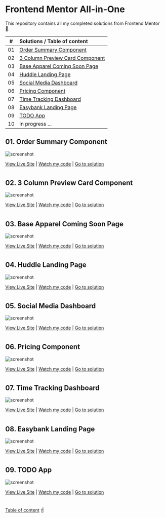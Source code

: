 # Frontend Mentor All-in-One

This repository contains all my completed solutions from Frontend Mentor :muscle:.

|  #  | Solutions / Table of content                                           |
| :-: | :--------------------------------------------------------------------- |
| 01  | [Order Summary Component](#01-order-summary-component)                 |
| 02  | [3 Column Preview Card Component](#02-3-column-preview-card-component) |
| 03  | [Base Apparel Coming Soon Page](#03-base-apparel-coming-soon-page)     |
| 04  | [Huddle Landing Page](#04-huddle-landing-page)                         |
| 05  | [Social Media Dashboard](#05-social-media-dashboard)                   |
| 06  | [Pricing Component](#06-pricing-component)                             |
| 07  | [Time Tracking Dashboard](#07-time-tracking-dashboard)                 |
| 08  | [Easybank Landing Page](#08-easybank-landing-page)                     |
| 09  | [TODO App](#09-todo-app)                                               |
| 10  | in progress ...                                                        |

## 01. Order Summary Component

![screenshot](./assets/order-component.jpg)

[View Live Site](https://lukaszkus.github.io/order-component/) | [Watch my code](https://github.com/lukaszkus/order-component) | [Go to solution](https://www.frontendmentor.io/solutions/order-summary-component-with-sass-bem-and-gulp-nT1yovet4)

#

## 02. 3 Column Preview Card Component

![screenshot](./assets/3-column-component.jpg)

[View Live Site](https://lukaszkus.github.io/3-column-component/) | [Watch my code](https://github.com/lukaszkus/3-column-component) | [Go to solution](https://www.frontendmentor.io/solutions/3column-responsive-component-yij59BH8O)

#

## 03. Base Apparel Coming Soon Page

![screenshot](./assets/base-apparel-coming-soon.jpg)

[View Live Site](https://lukaszkus.github.io/base-apparel-coming-soon/) | [Watch my code](https://github.com/lukaszkus/base-apparel-coming-soon) | [Go to solution](https://www.frontendmentor.io/solutions/base-apparel-coming-soon-page-using-sass-and-vanilla-js--58UvuOfq)

#

## 04. Huddle Landing Page

![screenshot](./assets/huddle-landing-page.jpg)

[View Live Site](https://lukaszkus.github.io/huddle-landing-page/) | [Watch my code](https://github.com/lukaszkus/huddle-landing-page) | [Go to solution](https://www.frontendmentor.io/solutions/huddle-landing-page-flexbox-rwd-Ad-e-N1Vq)

#

## 05. Social Media Dashboard

![screenshot](./assets/social-media-dashboard.jpg)

[View Live Site](https://lukaszkus.github.io/social-media-dashboard/) | [Watch my code](https://github.com/lukaszkus/social-media-dashboard) | [Go to solution](https://www.frontendmentor.io/solutions/social-media-dashboard-using-sass-flexbox-js-sTVu9mnaE)

#

## 06. Pricing Component

![screenshot](./assets/pricing-component.jpg)

[View Live Site](https://lukaszkus.github.io/pricing-component/) | [Watch my code](https://github.com/lukaszkus/pricing-component) | [Go to solution](https://www.frontendmentor.io/solutions/pricing-component-with-sass-and-vanilla-js-nZ38TvfA3)

#

## 07. Time Tracking Dashboard

![screenshot](./assets/time-tracking-dashboard.jpg)

[View Live Site](https://lukaszkus.github.io/time-tracking-dashboard/) | [Watch my code](https://github.com/lukaszkus/time-tracking-dashboard) | [Go to solution](https://www.frontendmentor.io/solutions/time-tracking-dashboard-with-css-grid-v6fh02r7A)

#

## 08. Easybank Landing Page

![screenshot](./assets/easybank-landing-page.jpg)

[View Live Site](https://lukaszkus.github.io/easybank-landing-page/) | [Watch my code](https://github.com/lukaszkus/easybank-landing-page) | [Go to solution](https://www.frontendmentor.io/solutions/easybank-landing-page-using-sass-and-vanilla-js-_gXh6k8lG)

#

## 09. TODO App

![screenshot](./assets/todo-app.png)

[View Live Site](https://todo-fm.netlify.app/) | [Watch my code](https://github.com/lukaszkus/todo-app) | [Go to solution](https://www.frontendmentor.io/solutions/todo-app-made-with-reactjs-styledcomponents-and-firebase-EvXd7GwFt)

#

[Table of content](#frontend-mentor-all-in-one) :point_up:
